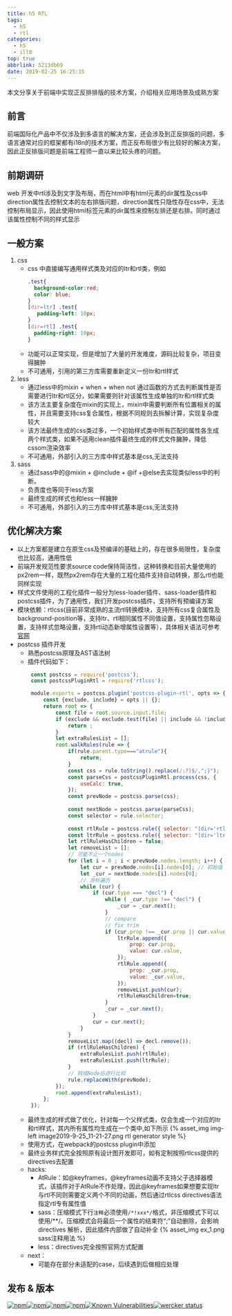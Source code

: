 ```yaml
---
title: h5 RTL
tags:
  - h5
  - rtl
categories:
  - h5
  - ill8
top: true
abbrlink: 5213db69
date: 2019-02-25 16:25:15
---
```

本文分享关于前端中实现正反排排版的技术方案，介绍相关应用场景及成熟方案
## 前言
   前端国际化产品中不仅涉及到多语言的解决方案，还会涉及到正反排版的问题，多语言通常对应的框架都有i18n的技术方案，而正反布局很少有比较好的解决方案，因此正反排版问题是前端工程师一直以来比较头疼的问题。
## 前期调研
   web 开发中rtl涉及到文字及布局，而在html中有html元素的dir属性及css中direction属性去控制文本的左右排版问题，direction属性只隐性存在css中，无法控制布局显示，因此使用html标签元素的dir属性来控制左排还是右排。同时通过该属性控制不同的样式显示
## 一般方案
1. css
    - css 中直接编写通用样式类及对应的ltr和rtl类，例如
        ```css
       .test{
          background-color:red;
          color: blue;
       }
       [dir=ltr] .test{
           padding-left: 10px;
      }
      [dir=rtl] .test{
          padding-right: 10px;
      }
        ```
     - 功能可以正常实现，但是增加了大量的开发难度，源码比较复杂，项目变得臃肿
     - 不可通用，引用的第三方库需要重新定义一份ltr和rtl样式
2. less
    - 通过less中的mixin + when + when not 通过函数的方式去判断属性是否需要进行ltr和rtl区分，如果需要则针对该属性生成单独的ltr和rtl样式类
    - 该方法主要复杂度在mixin的实现上，mixin中需要判断所有位置相关的属性，并且需要支持css复合属性，根据不同规则去拆解计算，实现复杂度较大
    - 该方法最终生成的css类过多，一个初始样式类中所有匹配的属性各生成两个样式类，如果不适用clean插件最终生成的样式文件臃肿，降低cssom渲染效率
    - 不可通用，外部引入的三方库中样式基本是css,无法支持
3. sass
    - 通过sass中的@mixin + @include + @if +@else去实现类似less中的判断。
    - 负责度也等同于less方案
    - 最终生成的样式也和less一样臃肿
    - 不可通用，外部引入的三方库中样式基本是css,无法支持
    
## 优化解决方案
* 以上方案都是建立在原生css及预编译的基础上的，存在很多局限性，复杂度也比较高，通用性低
* 前端开发规范性要求source code保持简洁性，这种转换和目前大量使用的px2rem一样，既然px2rem存在大量的工程化插件支持自动转换，那么rtl也能同样实现
* 样式文件使用的工程化插件一般分为less-loader插件、sass-loader插件和postcss插件，为了通用性，我们开发postcss插件，支持所有预编译方案
* 模块依赖：rtlcss(目前非常成熟的主流rtl转换模块，支持所有css复合属性及background-position等，支持ltr、rtl相同属性不同值设置，支持属性忽略设置，支持样式忽略设置，支持rtl动态新增属性设置等），具体相关语法可参考[官网](https://rtlcss.com/)
* postcss 插件开发
    - 熟悉postcss原理及AST语法树
    - 插件代码如下：
        ```javascript
         const postcss = require('postcss');
         const postcssPluginRtl = require('rtlcss');
      
         module.exports = postcss.plugin('postcss-plugin-rtl', opts => {
             const {exclude, include} = opts || {};
             return root => {
                 const file = root.source.input.file;
                 if (exclude && exclude.test(file) || include && !include.test(file)) {
                     return ;
                 }
                 let extraRulesList = [];
                 root.walkRules(rule => {
                     if(rule.parent.type==="atrule"){
                         return;
                     }
                     const css = rule.toString().replace(/;?}$/,";}");
                     const parseCss = postcssPluginRtl.process(css, {
                         useCalc: true,
                     });
                     const prevNode = postcss.parse(css);
         
                     const nextNode = postcss.parse(parseCss);
                     const selector = rule.selector;
         
                     const rtlRule = postcss.rule({ selector: "[dir='rtl'] " + selector});
                     const ltrRule = postcss.rule({ selector: "[dir='ltr'] " + selector});
                     let rtlRuleHasChildren = false;
                     let removeList = [];
                     // 可能不止一个nodes
                     for (let i = 0 ; i < prevNode.nodes.length; i++) {
                         let cur = prevNode.nodes[i].nodes[0]; // 初始值
                         let _cur = nextNode.nodes[i].nodes[0];
                         // 游标遍历
                         while (cur) {
                             if (cur.type === "decl") {
                                 while ( _cur.type !== "decl") {
                                     _cur = _cur.next();
                                 }
                                 // compare
                                 // fix trim
                                 if (cur.prop !== _cur.prop || cur.value.trim() !== _cur.value.trim()) {
                                     ltrRule.append({
                                         prop: cur.prop,
                                         value: cur.value,
                                     });
                                     rtlRule.append({
                                         prop: _cur.prop,
                                         value: _cur.value,
                                     });
                                     removeList.push(cur);
                                     rtlRuleHasChildren=true;
                                 }
                                 _cur = _cur.next();
                             }
                             cur = cur.next();
                         }
                     }
                     removeList.map((decl) => decl.remove());
                     if (rtlRuleHasChildren) {
                         extraRulesList.push(rtlRule);
                         extraRulesList.push(ltrRule);
                     }
                     // 转成Node后进行比较
                     rule.replaceWith(prevNode);
                 });
                 root.append(extraRulesList);
             };
         });
        ```
    - 最终生成的样式做了优化，针对每一个父样式类，仅会生成一个对应的ltr和rtl样式，其内所有属性均生成在一个类中,如下所示
       {% asset_img img-left image2019-9-25_11-21-27.png rtl generator style %}
    - 使用方式，在webpack的postcss plugin中添加
    - 最终业务样式完全按照原有设计图开发即可，如有定制按照rtlcss提供的directives去配置
    - hacks:
        * AtRule：如@keyframes，@keyframes动画不支持父子选择器模式，该插件对于AtRule不作处理，因此@keyframes如果想要实现ltr与rtl不同则需要定义两个不同的动画，然后通过rtlcss directives语法指定rtl专有属性值
        * sass：压缩模式下行`注释`必须使用`/*!xxx*/`格式，非压缩模式下可以使用/**/。压缩模式会将最后一个属性的结束符“;”自动删除，会影响directives 解析，因此插件内部做了自动补全
        {% asset_img ex_1.png sass注释用法 %}
        * less：directives完全按照官网方式配置
    - next：
        * 可能存在部分未适配的case，后续遇到后做相应处理
## 发布 & 版本
<span class="inline-image hide-alt">[![npm](https://img.shields.io/npm/v/@yanxlg/postcss-rtl.svg?style=flat-square)](https://www.npmjs.com/package/@yanxlg/postcss-rtl)[![npm](https://img.shields.io/npm/l/@yanxlg/postcss-rtl.svg?style=flat-square)](https://www.npmjs.com/package/@yanxlg/postcss-rtl)[![npm](https://img.shields.io/npm/dt/@yanxlg/postcss-rtl.svg?style=flat-square)](https://www.npmjs.com/package/@yanxlg/postcss-rtl)[![npm](https://img.shields.io/npm/dm/@yanxlg/postcss-rtl.svg?style=flat-square)](https://www.npmjs.com/package/@yanxlg/postcss-rtl)[![Known Vulnerabilities](https://snyk.io/test/github/mbrevda/@yanxlg/postcss-rtl/badge.svg)](https://snyk.io/test/github/mbrevda/@yanxlg/postcss-rtl)[![wercker status](https://app.wercker.com/status/51bfd9b8aa6e52acf77310e17f00aff4/s/master "wercker status")](https://app.wercker.com/project/byKey/51bfd9b8aa6e52acf77310e17f00aff4)</span>

